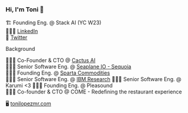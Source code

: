 ### Hi, I'm Toni 👋

🏗️ Founding Eng. @ Stack AI (YC W23)  
👨🏼‍💼 [LinkedIn](https://www.linkedin.com/in/tonilopezmr)  
💬 [Twitter](https://github.com/tonilopezmr)

Background

👨🏼‍💻 Co-Founder & CTO        @ [Cactus AI](https://www.trycactus.com/)  
👨🏼‍💻 Senior Software Eng.    @ [Seaplane IO - Sequoia](https://www.crunchbase.com/organization/seaplane-io)  
👨🏼‍💻 Founding Eng.           @ [Sparta Commodities](https://www.spartacommodities.com/)  
👨🏼‍💻 Senior Software Eng.    @ [IBM Research](https://research.ibm.com/) 
👨🏼‍💻 Senior Software Eng.    @ Karumi <3 
👨🏼‍💻 Founding Eng.           @ Pleasound  
👨🏼‍💻 Co-founder & CTO        @ COME - Redefining the restaurant experience

🖥️ [tonilopezmr.com](https://www.tonilopezmr.com/)
